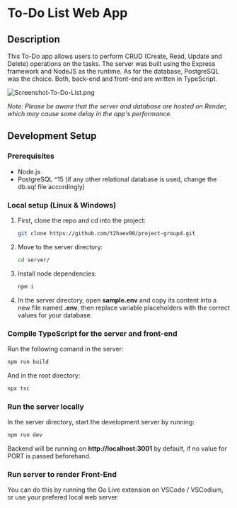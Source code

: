 # To-Do List Web App

## Description

This To-Do app allows users to perform CRUD (Create, Read, Update and Delete) operations on the tasks. The server was built using the Express framework and NodeJS as the runtime. As for the database, PostgreSQL was the choice. Both, back-end and front-end are written in TypeScript.

![Screenshot-To-Do-List.png](https://i.postimg.cc/j5YxHWZ0/Screenshot-To-Do-List.png?raw=true "To-Do Demo")

_Note: Please be aware that the server and database are hosted on Render, which may cause some delay in the app's performance._

## Development Setup

### Prerequisites

- Node.js
- PostgreSQL ^15 (if any other relational database is used, change the db.sql file accordingly)

### Local setup (Linux & Windows)
1. First, clone the repo and cd into the project:
   ```sh
   git clone https://github.com/t2haev00/project-groupd.git
   ```
   
2. Move to the server directory:
   ```sh
   cd server/
   ```
   
3. Install node dependencies:
   ```sh
   npm i
   ```
   
4. In the server directory, open **sample.env** and copy its content into a new file named **.env**, then replace variable placeholders with the correct values for your database.

### Compile TypeScript for the server and front-end
Run the following comand in the server:
   ```sh
   npm run build
   ```
And in the root directory:
   ```sh
   npx tsc
   ```
  
### Run the server locally
In the server directory, start the development server by running:
   ```sh
   npm run dev
   ```
Backend will be running on **http://localhost:3001** by default, if no value for PORT is passed beforehand.

### Run server to render Front-End
You can do this by running the Go Live extension on VSCode / VSCodium, or use your prefered local web server.
